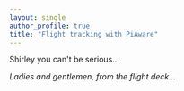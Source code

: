 ```yaml
---
layout: single
author_profile: true
title: "Flight tracking with PiAware"
---
```


Shirley you can't be serious...

*Ladies and gentlemen, from the flight deck...*
